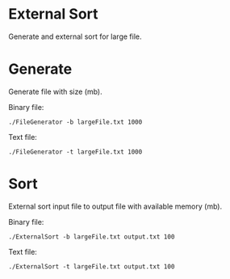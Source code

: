 External Sort
===================

Generate and external sort for large file.

Generate
===================

Generate file with size (mb).

Binary file:
```
./FileGenerator -b largeFile.txt 1000
```

Text file:
```
./FileGenerator -t largeFile.txt 1000
```

Sort
===================

External sort input file to output file with available memory (mb).

Binary file:
```
./ExternalSort -b largeFile.txt output.txt 100
```

Text file:
```
./ExternalSort -t largeFile.txt output.txt 100
```

